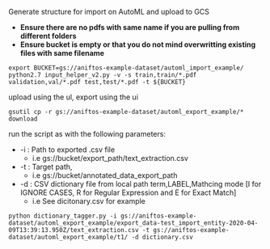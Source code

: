 Generate structure for import on AutoML and upload to GCS

- **Ensure there are no pdfs with same name if you are pulling from different folders**
- **Ensure bucket is empty or that you do not mind overwritting existing files with same filename**
```
export BUCKET=gs://aniftos-example-dataset/automl_import_example/
python2.7 input_helper_v2.py -v -s train,train/*.pdf validation,val/*.pdf test,test/*.pdf -t ${BUCKET}
```

upload using the ul,
export using the ui

```
gsutil cp -r gs://aniftos-example-dataset/automl_export_example/* download

```


run the script as with the following parameters:
- -i   :   Path to exported .csv file 
    - i.e gs://bucket/export_path/text_extraction.csv
- -t : Target path, 
    - i.e gs://bucket/annotated_data_export_path
- -d : CSV dictionary file from local path term,LABEL,Mathcing mode [I for IGNORE CASES, R for Regular Expression and E for Exact Match]
    - i.e See dicitonary.csv for example
    
```
python dictionary_tagger.py -i gs://aniftos-example-dataset/automl_export_example/export_data-test_import_entity-2020-04-09T13:39:13.950Z/text_extraction.csv -t gs://aniftos-example-dataset/automl_export_example/t1/ -d dictionary.csv 
```